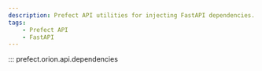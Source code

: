 ```yaml
---
description: Prefect API utilities for injecting FastAPI dependencies.
tags:
    - Prefect API
    - FastAPI
---
```


::: prefect.orion.api.dependencies